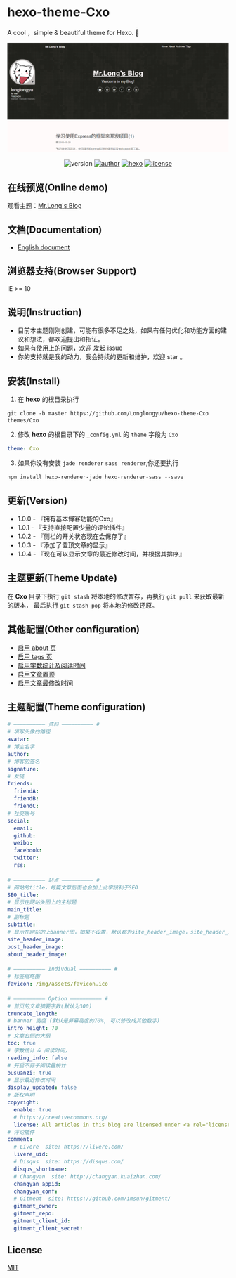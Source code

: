 ﻿# hexo-theme-Cxo
A cool ，simple & beautiful theme for Hexo. 🍄

<img src="./source/img/demo/demo.png"/>

<p align="center">
<img alt="version" src="https://img.shields.io/badge/version-1.0.4-green.svg">
<a href="https://longlongyu.github.io/"><img alt="author" src="https://img.shields.io/badge/author-longlongyu-orange.svg"/></a>
<a href="https://hexo.io"><img alt="hexo" src="https://img.shields.io/badge/hexo-3.0+-0e83cd.svg"/></a>
<a href="https://nodejs.org/"><img alt="license" src="https://img.shields.io/github/license/mashape/apistatus.svg"></a>
</p>

## 在线预览(Online demo)
观看主题：[Mr.Long's Blog](https://longlongyu.github.io/ "Mr.Long's Blog")

## 文档(Documentation)
- [English document](./README_CN.md)

## 浏览器支持(Browser Support)
IE >= 10

## 说明(Instruction)
- 目前本主题刚刚创建，可能有很多不足之处，如果有任何优化和功能方面的建议和想法，都欢迎提出和指证。
- 如果有使用上的问题，欢迎 [发起 issue](https:/github.com/Longlongyu/hexo-theme-Cxo/issues "发起 issue")
- 你的支持就是我的动力，我会持续的更新和维护，欢迎 star 。

## 安装(Install)
1. 在 **hexo** 的根目录执行

``` shell
git clone -b master https://github.com/Longlongyu/hexo-theme-Cxo themes/Cxo
```

2. 修改 **hexo** 的根目录下的 `_config.yml` 的 `theme` 字段为 `Cxo`

``` yaml
theme: Cxo
```

3. 如果你没有安装 `jade renderer` `sass renderer`,你还要执行

``` shell
npm install hexo-renderer-jade hexo-renderer-sass --save
```
## 更新(Version)

- 1.0.0 - 『拥有基本博客功能的Cxo』
- 1.0.1 - 『支持直接配置少量的评论插件』
- 1.0.2 - 『侧栏的开关状态现在会保存了』
- 1.0.3 - 『添加了置顶文章的显示』
- 1.0.4 - 『现在可以显示文章的最近修改时间，并根据其排序』

## 主题更新(Theme Update)
在 **Cxo** 目录下执行 `git stash` 将本地的修改暂存，再执行 `git pull` 来获取最新的版本，
最后执行 `git stash pop` 将本地的修改还原。

## 其他配置(Other configuration)

- [启用 about 页](https://github.com/Longlongyu/hexo-theme-Cxo/wiki/%E5%BC%80%E5%90%AFabout%E9%A1%B5)
- [启用 tags 页](https://github.com/Longlongyu/hexo-theme-Cxo/wiki/%E5%BC%80%E5%90%AFtags%E9%A1%B5)
- [启用字数统计及阅读时间](https://github.com/Longlongyu/hexo-theme-Cxo/wiki/%E5%BC%80%E5%90%AF%E5%AD%97%E6%95%B0%E7%BB%9F%E8%AE%A1%E5%8F%8A%E9%98%85%E8%AF%BB%E6%97%B6%E9%97%B4)
- [启用文章置顶](https://github.com/Longlongyu/hexo-theme-Cxo/wiki/%E5%BC%80%E5%90%AF%E6%96%87%E7%AB%A0%E7%BD%AE%E9%A1%B6)
- [启用文章最修改时间](https://github.com/Longlongyu/hexo-theme-Cxo/wiki/%E5%BC%80%E5%90%AF%E6%96%87%E7%AB%A0%E6%9C%80%E8%BF%91%E4%BF%AE%E6%94%B9%E6%97%B6%E9%97%B4)

## 主题配置(Theme configuration)

```yaml
# —————————— 资料 —————————— #
# 填写头像的路径
avatar:
# 博主名字
author:
# 博客的签名
signature:
# 友链
friends:
  friendA:
  friendB:
  friendC:
# 社交账号
social:
  email:
  github:
  weibo:
  facebook:
  twitter:
  rss:

# —————————— 站点 —————————— #
# 网站的title，每篇文章后面也会加上此字段利于SEO
SEO_title:
# 显示在网站头图上的主标题
main_title:
# 副标题
subtitle:
# 显示在网站的上banner图，如果不设置，默认都为site_header_image，site_header_image为必选项
site_header_image:
post_header_image:
about_header_image: 

# —————————— Indivdual —————————— #
# 标签缩略图
favicon: /img/assets/favicon.ico

# —————————— Option —————————— #
# 首页的文章摘要字数(默认为300)
truncate_length: 
# banner 高度 (默认是屏幕高度的70%, 可以修改成其他数字)
intro_height: 70
# 文章右侧的大纲
toc: true
# 字数统计 & 阅读时间，
reading_info: false
# 开启不蒜子阅读量统计
busuanzi: true
# 显示最近修改时间
display_updated: false
# 版权声明
copyright:
  enable: true
  # https://creativecommons.org/
  license: All articles in this blog are licensed under <a rel="license" href="https://creativecommons.org/licenses/by-nc-nd/3.0">CC BY-NC-SA 3.0</a> unless stating additionally.
# 评论插件
comment:
  # Livere  site: https://livere.com/
  livere_uid:
  # Disqus  site: https://disqus.com/
  disqus_shortname: 
  # Changyan  site: http://changyan.kuaizhan.com/
  changyan_appid: 
  changyan_conf:
  # Gitment  site: https://github.com/imsun/gitment/
  gitment_owner:
  gitment_repo:
  gitment_client_id:
  gitment_client_secret:
```

## License
[MIT](https://opensource.org/licenses/MIT/ "MIT")
